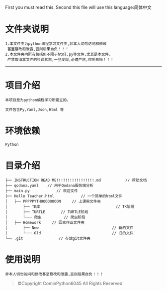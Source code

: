 First you must read this.
Second this file will use this language:简体中文
# 文件夹说明
    1.本文件夹为python编程学习文件夹,非本人切勿访问和修改
     甚至篡改和泄露,否则后果自负！！！
    2.本文件夹内所有包括但不限于html,py等文件,尤其是本文件,
     严禁取消本文件的只读状态,一旦发现,必遭严惩,你明白吗！！！
***

# 项目介绍
    本项目是为python编程学习所建立的。
 
    文件包含Py,Yaml,Json,Html 等
 
# 环境依赖
    Python

# 目录介绍

    ├── INSTRUCTION READ ME!!!!!!!!!!!!!!!!!.md           // 帮助文档
    ├── qodana.yaml    // 用于Qodana服务端分析
    ├── main.py            // 欢迎文件
    ├── Hello Teacher.html            // 一个简单的html文件
    │   ├── PPPPPYTHOOOOOOOON     // 上课用文件夹
    │       ├── TK库                                  // TK阶段
    │       ├── TURTLE       // TURTLE阶段
    │       └─── 爬虫          // 爬虫阶段
    │   ├── Homework     // 回家作业文件夹
    │       ├── New                                 // 新的文件
    │       └─── Old                                // 旧的文件
    └── .git                // 存放git文件夹

# 使用说明
    非本人切勿访问和修改甚至篡改和泄露,否则后果自负！！！
    
> ©Copyright CominPython6045 All Rights Reserved
 
